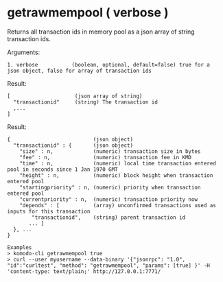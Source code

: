 # getrawmempool ( verbose )

Returns all transaction ids in memory pool as a json array of string transaction ids.


Arguments:
```
1. verbose           (boolean, optional, default=false) true for a json object, false for array of transaction ids

```
Result:
``` (for verbose = false):
[                     (json array of string)
  "transactionid"     (string) The transaction id
  ,...
]

```
Result:
``` (for verbose = true):
{                           (json object)
  "transactionid" : {       (json object)
    "size" : n,             (numeric) transaction size in bytes
    "fee" : n,              (numeric) transaction fee in KMD
    "time" : n,             (numeric) local time transaction entered pool in seconds since 1 Jan 1970 GMT
    "height" : n,           (numeric) block height when transaction entered pool
    "startingpriority" : n, (numeric) priority when transaction entered pool
    "currentpriority" : n,  (numeric) transaction priority now
    "depends" : [           (array) unconfirmed transactions used as inputs for this transaction
        "transactionid",    (string) parent transaction id
       ... ]
  }, ...
}

Examples
> komodo-cli getrawmempool true
> curl --user myusername --data-binary '{"jsonrpc": "1.0", "id":"curltest", "method": "getrawmempool", "params": [true] }' -H 'content-type: text/plain;' http://127.0.0.1:7771/
```

